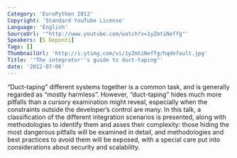 ```yaml
---
Category: 'EuroPython 2012'
Copyright: 'Standard YouTube License'
Language: 'English'
SourceUrl: '"http://www.youtube.com/watch?v=1yZmtiNeffg"'
Speakers: [S Deponti]
Tags: []
ThumbnailUrl: 'http://i.ytimg.com/vi/1yZmtiNeffg/hqdefault.jpg'
Title: '"The integrator''s guide to duct-taping"'
date: '2012-07-06'
---
```

“Duct-taping” different systems together is a common task, and is generally
regarded as “mostly harmless”. However, “duct-taping” hides much more pitfalls
than a cursory examination might reveal, especially when the constraints
outside the developer’s control are many. In this talk, a classification of
the different integration scenarios is presented, along with methodologies to
identify them and asses their complexity: those hiding the most dangerous
pitfalls will be examined in detail, and methodologies and best practices to
avoid them will be exposed, with a special care put into considerations about
security and scalability.

